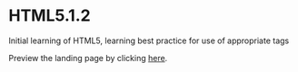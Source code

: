 # HTML5.1.2
Initial learning of HTML5, learning best practice for use of appropriate tags


Preview the landing page by clicking [here](https://htmlpreview.github.io/?https://github.com/ianmcnicholas/HTML5.2.1/blob/main/index.html).
